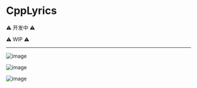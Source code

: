 # CppLyrics

⚠ 开发中 ⚠

⚠ WIP ⚠

---------------------

![image](https://github.com/BetterNCM/CppLyrics/assets/66859419/3352e575-e40c-4c3b-ac87-2c89a868cd55)

![image](https://github.com/BetterNCM/CppLyrics/assets/66859419/f219eabb-0990-41e6-8987-714514460b03)

![image](https://github.com/BetterNCM/CppLyrics/assets/66859419/9acb0d9a-db9a-4b59-b25b-40489bf2df0c)

